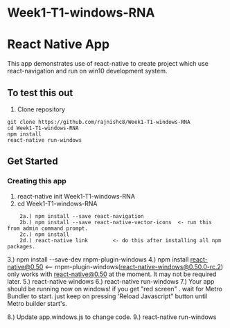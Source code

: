 # Week1-T1-windows-RNA
# React Native App 
This app demonstrates use of react-native to create project which use react-navigation and run on win10 development system.

## To test this out

1. Clone repository   
```
git clone https://github.com/rajnishc8/Week1-T1-windows-RNA
cd Week1-T1-windows-RNA
npm install
react-native run-windows
```

## Get Started

### Creating this app 
1.  react-native init Week1-T1-windows-RNA
2.  cd Week1-T1-windows-RNA
```
    2a.) npm install --save react-navigation
    2b.) npm install --save react-native-vector-icons  <- run this from admin command prompt.
    2c.) npm install
    2d.) react-native link        <- do this after installing all npm packages.
```
3.) npm install --save-dev rnpm-plugin-windows
4.) npm install react-native@0.50  <-- rnpm-plugin-windows(react-native-windows@0.50.0-rc.2) only works with react-native@0.50 at the moment. It may not be required later.
5.) react-native windows
6.) react-native run-windows
7.) Your app should be running now on windows!
     if you get "red screen" . wait for Metro Bundler to start. just keep on pressing 'Reload Javascript" button until Metro builder start's.

8.) Update app.windows.js to change code.
9.) react-native run-windows
